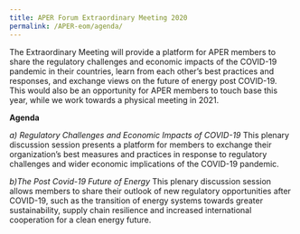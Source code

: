 ```yaml
---
title: APER Forum Extraordinary Meeting 2020
permalink: /APER-eom/agenda/
---
```


The Extraordinary Meeting will provide a platform for APER members to share the regulatory challenges and economic impacts of the COVID-19 pandemic in their countries, learn from each other’s best practices and responses, and exchange views on the future of energy post COVID-19.  This would also be an opportunity for APER members to touch base this year, while we work towards a physical meeting in 2021.

**Agenda**

*a) Regulatory Challenges and Economic Impacts of COVID-19*
This plenary discussion session presents a platform for members to exchange their organization’s best measures and practices in response to regulatory challenges and wider economic implications of the COVID-19 pandemic.
 
*b)The Post Covid-19 Future of Energy*
This plenary discussion session allows members to share their outlook of new regulatory opportunities after COVID-19, such as the transition of energy systems
towards greater sustainability, supply chain resilience and increased international cooperation for a clean energy future.
